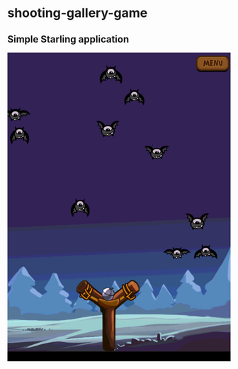 # shooting-gallery-game
## Simple Starling application

![alt text](screenshot.png "Shooting-Gallery")
